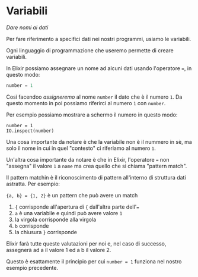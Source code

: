 # Variabili 

*Dare nomi ai dati*

Per fare riferimento a specifici dati nei nostri programmi, usiamo le variabili.

Ogni linguaggio di programmazione che useremo permette di creare variabili.

In Elixir possiamo assegnare un nome ad alcuni dati usando l'operatore `=`, in questo
modo:

```elixir
number = 1
```

Così facendoo *assigneremo* al nome `number` il dato che è il numero
`1`. Da questo momento in poi possiamo riferirci al numero `1` con `number`.

Per esempio possiamo mostrare a schermo il numero in questo modo:

```
number = 1
IO.inspect(number)
```

Una cosa importante da notare è che la variabile non è il nummero in sè, ma solo il
nome in cui in quel "contesto" ci riferiamo al numero `1`.

Un'altra cosa importante da notare è che in Elixir, 
l'operatore `=` non "assegna" il valore `1` a `name` ma crea quello che si chiama "pattern match".

Il pattern matchin è il riconoscimento di pattern all'interno di struttura dati 
astratta. Per esempio: 

`{a, b} = {1, 2}` è un pattern che può avere un match

1. `{` corrisponde all'apertura di `{` dall'altra parte dell'`=`
2. `a` è una variabile e quindi può avere valore `1`
3. la virgola corrisponde alla virgola
4. `b` corrisponde
5. la chiusura `}` corrisponde

Elixir farà tutte queste valutazioni per noi e, nel caso di successo, 
assegnerà ad a il valore 1 ed a b il valore 2.

Questo è esattamente il principio per cui `number = 1` funziona nel nostro esempio precedente.
